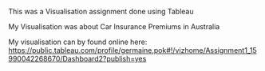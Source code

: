 This was a Visualisation assignment done using Tableau

My Visualisation was about Car Insurance Premiums in Australia

My visualisation can by found online here:
https://public.tableau.com/profile/germaine.pok#!/vizhome/Assignment1_15990042268670/Dashboard2?publish=yes